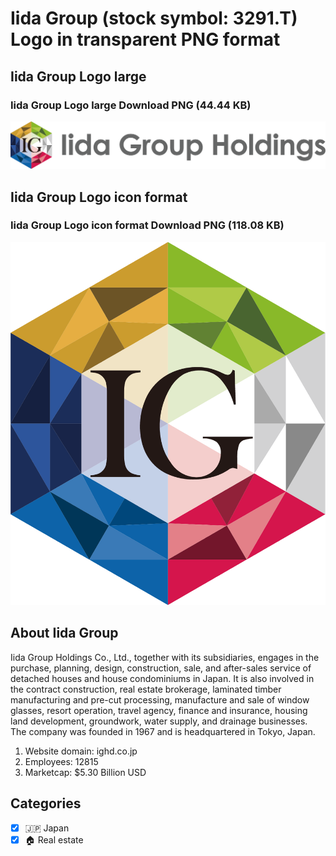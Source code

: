 # Iida Group (stock symbol: 3291.T) Logo in transparent PNG format

## Iida Group Logo large

### Iida Group Logo large Download PNG (44.44 KB)

![Iida Group Logo large Download PNG (44.44 KB)](/img/orig/3291.T_BIG-8b778450.png)

## Iida Group Logo icon format

### Iida Group Logo icon format Download PNG (118.08 KB)

![Iida Group Logo icon format Download PNG (118.08 KB)](/img/orig/3291.T-240294e0.png)

## About Iida Group

Iida Group Holdings Co., Ltd., together with its subsidiaries, engages in the purchase, planning, design, construction, sale, and after-sales service of detached houses and house condominiums in Japan. It is also involved in the contract construction, real estate brokerage, laminated timber manufacturing and pre-cut processing, manufacture and sale of window glasses, resort operation, travel agency, finance and insurance, housing land development, groundwork, water supply, and drainage businesses. The company was founded in 1967 and is headquartered in Tokyo, Japan.

1. Website domain: ighd.co.jp
2. Employees: 12815
3. Marketcap: $5.30 Billion USD


## Categories
- [x] 🇯🇵 Japan
- [x] 🏠 Real estate
